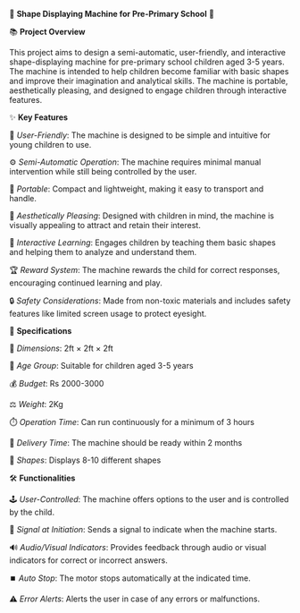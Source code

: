 🎨 **Shape Displaying Machine for Pre-Primary School** 🧒

📚 **Project Overview**

This project aims to design a semi-automatic, user-friendly, and interactive shape-displaying machine for pre-primary school children aged 3-5 years. The machine is intended to help children become familiar with basic shapes and improve their imagination and analytical skills. The machine is portable, aesthetically pleasing, and designed to engage children through interactive features.



✨ **Key Features**


👶 *User-Friendly*: The machine is designed to be simple and intuitive for young children to use.

⚙️ *Semi-Automatic Operation*: The machine requires minimal manual intervention while still being controlled by the user.

🚀 *Portable*: Compact and lightweight, making it easy to transport and handle.

🎨 *Aesthetically Pleasing*: Designed with children in mind, the machine is visually appealing to attract and retain their interest.

🧩 *Interactive Learning*: Engages children by teaching them basic shapes and helping them to analyze and understand them.

🏆 *Reward System*: The machine rewards the child for correct responses, encouraging continued learning and play.

🔒 *Safety Considerations*: Made from non-toxic materials and includes safety features like limited screen usage to protect eyesight.



📐 **Specifications**


📏 *Dimensions*: 2ft × 2ft × 2ft

🎂 *Age Group*: Suitable for children aged 3-5 years

💰 *Budget*: Rs 2000-3000

⚖️ *Weight*: 2Kg

⏱️ *Operation Time*: Can run continuously for a minimum of 3 hours

📅 *Delivery Time*: The machine should be ready within 2 months

🔢 *Shapes*: Displays 8-10 different shapes



🛠️ **Functionalities**


🕹️ *User-Controlled*: The machine offers options to the user and is controlled by the child.

🚨 *Signal at Initiation*: Sends a signal to indicate when the machine starts.

🔊 *Audio/Visual Indicators*: Provides feedback through audio or visual indicators for correct or incorrect answers.

⏹️ *Auto Stop*: The motor stops automatically at the indicated time.

⚠️ *Error Alerts*: Alerts the user in case of any errors or malfunctions.

